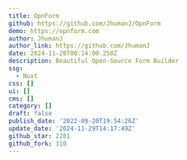 ```yaml
---
title: OpnForm
github: https://github.com/JhumanJ/OpnForm
demo: https://opnform.com
author: JhumanJ
author_link: https://github.com/JhumanJ
date: 2024-11-28T00:14:00.258Z
description: Beautiful Open-Source Form Builder
ssg:
  - Nuxt
css: []
ui: []
cms: []
category: []
draft: false
publish_date: '2022-09-20T19:54:26Z'
update_date: '2024-11-29T14:17:49Z'
github_star: 2281
github_fork: 310
---
```

